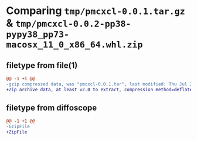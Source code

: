 # Comparing `tmp/pmcxcl-0.0.1.tar.gz` & `tmp/pmcxcl-0.0.2-pp38-pypy38_pp73-macosx_11_0_x86_64.whl.zip`

## filetype from file(1)

```diff
@@ -1 +1 @@
-gzip compressed data, was "pmcxcl-0.0.1.tar", last modified: Thu Jul 27 18:22:26 2023, max compression
+Zip archive data, at least v2.0 to extract, compression method=deflate
```

## filetype from diffoscope

```diff
@@ -1 +1 @@
-GzipFile
+ZipFile
```

